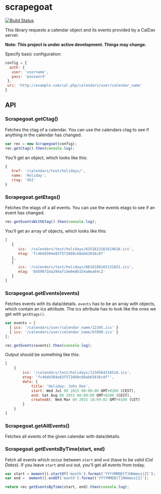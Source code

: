 # scrapegoat

[![Build Status](https://travis-ci.org/peerigon/scrapegoat.svg?branch=develop)](https://travis-ci.org/peerigon/scrapegoat)

This library requests a calendar object and its events provided by a CalDav server.

**Note: This project is under active development. Things may change.**

Specify basic configuration:
```javascript
config = {
  auth: {
   user: 'username',
   pass: 'password'
 },
 uri: 'http://example.com/cal.php/calendars/user/calendar_name'
}
```

API
---

### Scrapegoat.getCtag()

Fetches the ctag of a calendar. You can use the calendars ctag to see if anything in the calendar has changed.

```javascript
var rec = new Scrapegoat(config);
rec.getCtag().then(console.log);
```

You'll get an object, which looks like this:
```javascript
{
   href: '/calendars/test/holidays/',
   name: 'Holiday',
   ctag: '452'
}
```

### Scrapegoat.getEtags()

Fetches the etags of a all events. You can use the events etags to see if an event has changed.

```javascript
rec.getEventsWithEtag().then(console.log);
```

You'll get an array of objects, which looks like this:
```javascript
[
   {
      ics: '/calendars/test/holidays/6151613161614616.ics',
      etag: 'fc46dd304e83f572688c68ab63816c8f'
   },
   {
      ics: '/calendars/test/holidays/6816189165131651.ics',
      etag: '8d59671ba294af1de0e0b154a8ea64c2'
   }
]
```

### Scrapegoat.getEvents(events)

Fetches events with its data/details. `events` has to be an array with objects, which contain an ics attribute. The ics attribute has to look like the ones we get with `getEtags()`.

```javascript
var events = [
  { ics: '/calendars/user/calendar_name/12345.ics' }
  { ics: '/calendars/user/calendar_name/67890.ics' }
];

rec.getEvents(events).then(console.log);
```
Output should be something like this:
```javascript
[
    {
        ics: '/calendars/test/holidays/1234564316516.ics',
        etag: 'fc46dd304e83f572688c68ab63816c8f"',
        data: {
            title: 'Holiday: John Doe',
            start: Wed Jul 08 2015 00:00:00 GMT+0200 (CEST),
            end: Sat Aug 08 2015 00:00:00 GMT+0200 (CEST),
            createdAt: Wed Mar 04 2015 18:09:02 GMT+0100 (CET)
        } 
    }
]
```

### Scrapegoat.getAllEvents()

Fetches all events of the given calendar with data/details.

### Scrapegoat.getEventsByTime(start, end)

Fetch all events which occur between `start` and `end` (have to be valid *iCal Dates*). If you leave `start` and `end` out, you'll get all events from today.

```javascript
var start = moment().startOf('month').format('YYYYMMDD[T]HHmmss[Z]');
var end =  moment().endOf('month').format('YYYYMMDD[T]HHmmss[Z]');

return rec.getEventsByTime(start, end).then(console.log);
```